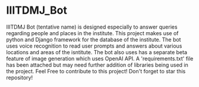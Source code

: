 # IIITDMJ_Bot
IIITDMJ Bot (tentative name) is designed especially to answer queries regarding people and places in the institute.
This project makes use of python and Django framework for the database of the institute. The bot uses voice recognition to read user prompts and answers about various locations and areas of the isntitute. The bot also uses has a separate beta feature of image generation which uses OpenAI API.
A 'requirements.txt' file has been attached but may need further addition of libraries being used in the project.
Feel Free to contribute to this project!
Don't forget to star this repository!